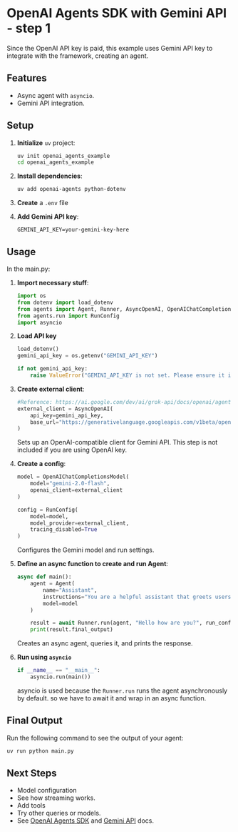 # OpenAI Agents SDK with Gemini API - step 1
Since the OpenAI API key is paid, this example uses Gemini API key to integrate with the framework, creating an agent. 

## Features
- Async agent with `asyncio`. 
- Gemini API integration. 

## Setup

1. **Initialize** `uv` project:
   ```bash
   uv init openai_agents_example
   cd openai_agents_example
   ```

2. **Install dependencies**:
   ```bash
   uv add openai-agents python-dotenv
   ```

3. **Create** a `.env` file 

4. **Add Gemini API key**:
   ```env
   GEMINI_API_KEY=your-gemini-key-here
   ```

## Usage
In the main.py: 

1. **Import necessary stuff**:
   ```python
   import os
   from dotenv import load_dotenv
   from agents import Agent, Runner, AsyncOpenAI, OpenAIChatCompletionsModel
   from agents.run import RunConfig
   import asyncio
   ```

2. **Load API key**
   ```python
   load_dotenv()
   gemini_api_key = os.getenv("GEMINI_API_KEY")
   
   if not gemini_api_key:
       raise ValueError("GEMINI_API_KEY is not set. Please ensure it is defined in your .env file.")
   ```

3. **Create external client**:
   ```python
   #Reference: https://ai.google.com/dev/ai/grok-api/docs/openai/agents-api
   external_client = AsyncOpenAI(
       api_key=gemini_api_key,
       base_url="https://generativelanguage.googleapis.com/v1beta/openai/",
   )
   ```
   Sets up an OpenAI-compatible client for Gemini API. This step is not included if you are using OpenAI key. 

4. **Create a config**:
   ```python
   model = OpenAIChatCompletionsModel(
       model="gemini-2.0-flash",
       openai_client=external_client
   )
   
   config = RunConfig(
       model=model,
       model_provider=external_client,
       tracing_disabled=True
   )
   ```
   Configures the Gemini model and run settings.

5. **Define an async function to create and run Agent**:
   ```python
   async def main():
       agent = Agent(
           name="Assistant",
           instructions="You are a helpful assistant that greets users when they say hello.",
           model=model
       )
   
       result = await Runner.run(agent, "Hello how are you?", run_config=config)
       print(result.final_output)
   ```
   Creates an async agent, queries it, and prints the response.

6. **Run using `asyncio`**
   ```python
   if __name__ == "__main__":
       asyncio.run(main())
    ```

    asyncio is used because the `Runner.run` runs the agent asynchronously by default. so we have to await it and wrap in an async function. 


## Final Output
Run the following command to see the output of your agent:
```bash
uv run python main.py
```

## Next Steps

- Model configuration
- See how streaming works. 
- Add tools 
- Try other queries or models.
- See [OpenAI Agents SDK](http://openai.github.io/openai-agents-python/) and [Gemini API](https://ai.google.com/dev/ai/grok-api/docs/openai) docs.

